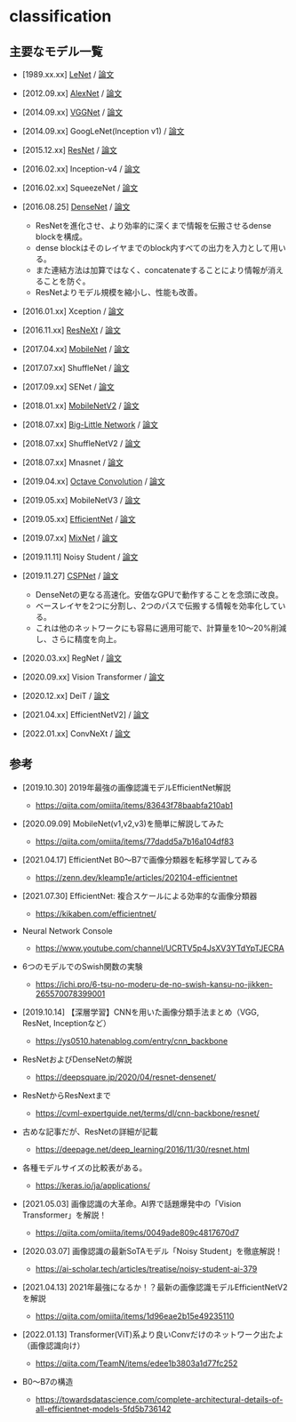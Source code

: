 # classification

## 主要なモデル一覧

- [1989.xx.xx] [LeNet](./cv_002_classification/lenet.md) / [論文](https://direct.mit.edu/neco/article-abstract/1/4/541/5515/Backpropagation-Applied-to-Handwritten-Zip-Code?redirectedFrom=fulltext)
- [2012.09.xx] [AlexNet](./cv_002_classification/alexnet.md) / [論文](https://dl.acm.org/doi/abs/10.1145/3065386)
- [2014.09.xx] [VGGNet](./cv_002_classification/vgg.md) / [論文](https://arxiv.org/abs/1409.1556)
- [2014.09.xx] GoogLeNet(Inception v1) / [論文](https://arxiv.org/abs/1409.4842)
- [2015.12.xx] [ResNet](./cv_002_classification/resnet.md) / [論文](https://arxiv.org/abs/1512.03385)
- [2016.02.xx] Inception-v4 / [論文](https://arxiv.org/abs/1602.07261)
- [2016.02.xx] SqueezeNet / [論文](https://arxiv.org/abs/1602.07360)
- [2016.08.25] [DenseNet](./cv_002_classification/densenet.md) / [論文](https://arxiv.org/abs/1608.06993)
  - ResNetを進化させ、より効率的に深くまで情報を伝搬させるdense blockを構成。
  - dense blockはそのレイヤまでのblock内すべての出力を入力として用いる。
  - また連結方法は加算ではなく、concatenateすることにより情報が消えることを防ぐ。
  - ResNetよりモデル規模を縮小し、性能も改善。

- [2016.01.xx] Xception / [論文](https://arxiv.org/abs/1610.02357)
- [2016.11.xx] [ResNeXt](./cv_002_classification/resnext.md) / [論文](https://arxiv.org/abs/1611.05431v2)
- [2017.04.xx] [MobileNet](./cv_002_classification/mobilenet.md) / [論文](https://arxiv.org/abs/1704.04861)
- [2017.07.xx] ShuffleNet / [論文](https://arxiv.org/abs/1707.01083)
- [2017.09.xx] SENet / [論文](https://arxiv.org/abs/1709.01507)
- [2018.01.xx] [MobileNetV2](./cv_002_classification/mobilenet_v2.md) / [論文](https://arxiv.org/abs/1801.04381)
- [2018.07.xx] [Big-Little Network](./cv_002_classification/big_little.md) / [論文](https://arxiv.org/abs/1807.03848)
- [2018.07.xx] ShuffleNetV2 / [論文](https://arxiv.org/abs/1807.11164)
- [2018.07.xx] Mnasnet / [論文](https://arxiv.org/abs/1807.11626)
- [2019.04.xx] [Octave Convolution](./cv_002_classification/octave.md) / [論文](https://arxiv.org/abs/1904.05049)
- [2019.05.xx] MobileNetV3 / [論文](https://arxiv.org/abs/1905.02244)
- [2019.05.xx] [EfficientNet](./cv_002_classification/efficientnet.md) / [論文](https://arxiv.org/abs/1905.11946)
- [2019.07.xx] [MixNet](./cv_002_classification/mixnet.md) / [論文](https://arxiv.org/abs/1907.09595)
- [2019.11.11] Noisy Student / [論文](https://arxiv.org/abs/1911.04252)
- [2019.11.27] [CSPNet](./cv_002_classification/cspnet.md) / [論文](https://arxiv.org/abs/1911.11929)
  - DenseNetの更なる高速化。安価なGPUで動作することを念頭に改良。
  - ベースレイヤを2つに分割し、2つのパスで伝搬する情報を効率化している。
  - これは他のネットワークにも容易に適用可能で、計算量を10～20%削減し、さらに精度を向上。

- [2020.03.xx] RegNet / [論文](https://arxiv.org/abs/2003.13678)
- [2020.09.xx] Vision Transformer / [論文](https://openreview.net/forum?id=YicbFdNTTy)
- [2020.12.xx] DeiT / [論文](https://arxiv.org/abs/2012.12877)
- [2021.04.xx] EfficientNetV2] / [論文](https://arxiv.org/abs/2104.00298)
- [2022.01.xx] ConvNeXt / [論文](https://arxiv.org/abs/2201.03545)

## 参考

- [2019.10.30] 2019年最強の画像認識モデルEfficientNet解説
  - https://qiita.com/omiita/items/83643f78baabfa210ab1

- [2020.09.09] MobileNet(v1,v2,v3)を簡単に解説してみた
  - https://qiita.com/omiita/items/77dadd5a7b16a104df83

- [2021.04.17] EfficientNet B0〜B7で画像分類器を転移学習してみる
  - https://zenn.dev/kleamp1e/articles/202104-efficientnet

- [2021.07.30] EfficientNet: 複合スケールによる効率的な画像分類器
  - https://kikaben.com/efficientnet/

- Neural Network Console
  - https://www.youtube.com/channel/UCRTV5p4JsXV3YTdYpTJECRA

- 6つのモデルでのSwish関数の実験
  - https://ichi.pro/6-tsu-no-moderu-de-no-swish-kansu-no-jikken-265570078399001

- [2019.10.14] 【深層学習】CNNを用いた画像分類手法まとめ（VGG, ResNet, Inceptionなど）
  - https://ys0510.hatenablog.com/entry/cnn_backbone

- ResNetおよびDenseNetの解説
  - https://deepsquare.jp/2020/04/resnet-densenet/

- ResNetからResNextまで
  - https://cvml-expertguide.net/terms/dl/cnn-backbone/resnet/

- 古めな記事だが、ResNetの詳細が記載
  - https://deepage.net/deep_learning/2016/11/30/resnet.html

- 各種モデルサイズの比較表がある。
  - https://keras.io/ja/applications/

- [2021.05.03] 画像認識の大革命。AI界で話題爆発中の「Vision Transformer」を解説！
  - https://qiita.com/omiita/items/0049ade809c4817670d7

- [2020.03.07] 画像認識の最新SoTAモデル「Noisy Student」を徹底解説！
  - https://ai-scholar.tech/articles/treatise/noisy-student-ai-379

- [2021.04.13] 2021年最強になるか！？最新の画像認識モデルEfficientNetV2を解説
  - https://qiita.com/omiita/items/1d96eae2b15e49235110

- [2022.01.13] Transformer(ViT)系より良いConvだけのネットワーク出たよ（画像認識向け）
  - https://qiita.com/TeamN/items/edee1b3803a1d77fc252

- B0～B7の構造
  - https://towardsdatascience.com/complete-architectural-details-of-all-efficientnet-models-5fd5b736142